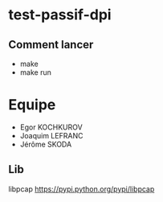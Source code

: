# test-passif-dpi

## Comment lancer

* make
* make run

# Equipe

* Egor KOCHKUROV
* Joaquim LEFRANC
* Jérôme SKODA

## Lib

libpcap
https://pypi.python.org/pypi/libpcap